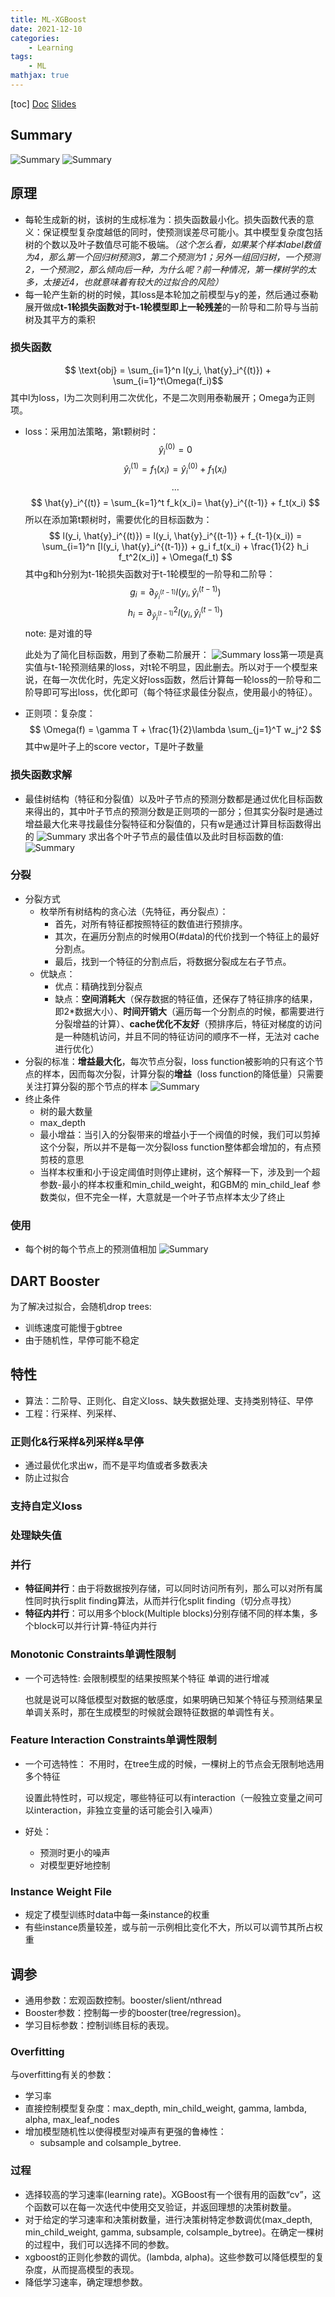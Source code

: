 ```yaml
---
title: ML-XGBoost
date: 2021-12-10
categories: 
    - Learning
tags:  
    - ML
mathjax: true
---
```

<meta name="referrer" content="no-referrer"/>

[toc]
[Doc](https://xgboost.readthedocs.io/en/latest/tutorials/model.html)
[Slides](https://homes.cs.washington.edu/~tqchen/pdf/BoostedTree.pdf)

## Summary

![Summary](http://i.imgur.com/L7PhJwO.png)
![Summary](https://img-blog.csdnimg.cn/2019031119461897.?x-oss-process=image/watermark,type_ZmFuZ3poZW5naGVpdGk,shadow_10,text_aHR0cHM6Ly9ibG9nLmNzZG4ubmV0L3FxXzI0ODUyNDM5,size_16,color_FFFFFF,t_70)

<!-- more -->

## 原理

- 每轮生成新的树，该树的生成标准为：损失函数最小化。损失函数代表的意义：保证模型复杂度越低的同时，使预测误差尽可能小。其中模型复杂度包括树的个数以及叶子数值尽可能不极端。*（这个怎么看，如果某个样本label数值为4，那么第一个回归树预测3，第二个预测为1；另外一组回归树，一个预测2，一个预测2，那么倾向后一种，为什么呢？前一种情况，第一棵树学的太多，太接近4，也就意味着有较大的过拟合的风险）*
- 每一轮产生新的树的时候，其loss是本轮加之前模型与y的差，然后通过泰勒展开做成**t-1轮损失函数对于t-1轮模型即上一轮残差**的一阶导和二阶导与当前树及其平方的乘积

### 损失函数

$$ \text{obj} = \sum_{i=1}^n l(y_i, \hat{y}_i^{(t)}) + \sum_{i=1}^t\Omega(f_i)$$
其中l为loss，l为二次则利用二次优化，不是二次则用泰勒展开；Omega为正则项。

- loss：采用加法策略，第t颗树时：
  $$ \hat{y}_i^{(0)} = 0 $$
  $$ \hat{y}_i^{(1)} = f_1(x_i) = \hat{y}_i^{(0)} + f_1(x_i) $$
  $$ \dots $$
  $$ \hat{y}_i^{(t)} = \sum_{k=1}^t f_k(x_i)= \hat{y}_i^{(t-1)} + f_t(x_i) $$
  所以在添加第t颗树时，需要优化的目标函数为：
  $$ l(y_i, \hat{y}_i^{(t)}) = l(y_i, \hat{y}_i^{(t-1)} + f_{t-1}(x_i)) = \sum_{i=1}^n [l(y_i, \hat{y}_i^{(t-1)}) + g_i f_t(x_i) + \frac{1}{2} h_i f_t^2(x_i)] + \Omega(f_t) $$
  其中g和h分别为t-1轮损失函数对于t-1轮模型的一阶导和二阶导：
  $$ g_i = \partial_{\hat{y}_i^{(t-1)}} l(y_i, \hat{y}_i^{(t-1)}) $$
  $$ h_i = \partial_{\hat{y}_i^{(t-1)}}^2 l(y_i, \hat{y}_i^{(t-1)}) $$
  note: 是对谁的导

  此处为了简化目标函数，用到了泰勒二阶展开：
  ![Summary](https://img-blog.csdnimg.cn/20190311165107976.?x-oss-process=image/watermark,type_ZmFuZ3poZW5naGVpdGk,shadow_10,text_aHR0cHM6Ly9ibG9nLmNzZG4ubmV0L3FxXzI0ODUyNDM5,size_16,color_FFFFFF,t_70)
  loss第一项是真实值与t-1轮预测结果的loss，对t轮不明显，因此删去。所以对于一个模型来说，在每一次优化时，先定义好loss函数，然后计算每一轮loss的一阶导和二阶导即可写出loss，优化即可（每个特征求最佳分裂点，使用最小的特征）。
- 正则项：复杂度：
  $$ \Omega(f) = \gamma T + \frac{1}{2}\lambda \sum_{j=1}^T w_j^2 $$
  其中w是叶子上的score vector，T是叶子数量

### 损失函数求解

- 最佳树结构（特征和分裂值）以及叶子节点的预测分数都是通过优化目标函数来得出的，其中叶子节点的预测分数是正则项的一部分；但其实分裂时是通过增益最大化来寻找最佳分裂特征和分裂值的，只有w是通过计算目标函数得出的
![Summary](https://upload-images.jianshu.io/upload_images/1371984-364c3b6e258cc671.PNG?imageMogr2/auto-orient/strip|imageView2/2/w/782/format/webp)
求出各个叶子节点的最佳值以及此时目标函数的值:
![Summary](https://upload-images.jianshu.io/upload_images/1371984-3b24159e2a85b4a3.PNG?imageMogr2/auto-orient/strip|imageView2/2/w/365/format/webp)

### 分裂

- 分裂方式
  - 枚举所有树结构的贪心法（先特征，再分裂点）：
    - 首先，对所有特征都按照特征的数值进行预排序。
    - 其次，在遍历分割点的时候用O(#data)的代价找到一个特征上的最好分割点。
    - 最后，找到一个特征的分割点后，将数据分裂成左右子节点。
  - 优缺点：
    - 优点：精确找到分裂点
    - 缺点：**空间消耗大**（保存数据的特征值，还保存了特征排序的结果，即2*数据大小）、**时间开销大**（遍历每一个分割点的时候，都需要进行分裂增益的计算）、**cache优化不友好**（预排序后，特征对梯度的访问是一种随机访问，并且不同的特征访问的顺序不一样，无法对 cache 进行优化）
- 分裂的标准：**增益最大化**，每次节点分裂，loss function被影响的只有这个节点的样本，因而每次分裂，计算分裂的**增益**（loss function的降低量）只需要关注打算分裂的那个节点的样本
![Summary](https://upload-images.jianshu.io/upload_images/1371984-d0a9c89dbbc34f7c.PNG?imageMogr2/auto-orient/strip|imageView2/2/w/544/format/webp)
- 终止条件
  - 树的最大数量
  - max_depth
  - 最小增益：当引入的分裂带来的增益小于一个阀值的时候，我们可以剪掉这个分裂，所以并不是每一次分裂loss function整体都会增加的，有点预剪枝的意思
  - 当样本权重和小于设定阈值时则停止建树，这个解释一下，涉及到一个超参数-最小的样本权重和min_child_weight，和GBM的 min_child_leaf 参数类似，但不完全一样，大意就是一个叶子节点样本太少了终止

### 使用

- 每个树的每个节点上的预测值相加
![Summary](https://upload-images.jianshu.io/upload_images/1371984-bbe17b3b253a6d1a.PNG?imageMogr2/auto-orient/strip|imageView2/2/w/901/format/webp)

## DART Booster

为了解决过拟合，会随机drop trees:

- 训练速度可能慢于gbtree
- 由于随机性，早停可能不稳定

## 特性

- 算法：二阶导、正则化、自定义loss、缺失数据处理、支持类别特征、早停
- 工程：行采样、列采样、

### 正则化&行采样&列采样&早停

- 通过最优化求出w，而不是平均值或者多数表决
- 防止过拟合

### 支持自定义loss

### 处理缺失值

### 并行

- **特征间并行**：由于将数据按列存储，可以同时访问所有列，那么可以对所有属性同时执行split finding算法，从而并行化split finding（切分点寻找）
- **特征内并行**：可以用多个block(Multiple blocks)分别存储不同的样本集，多个block可以并行计算-特征内并行

### Monotonic Constraints单调性限制

- 一个可选特性:
  会限制模型的结果按照某个特征 单调的进行增减
  
  也就是说可以降低模型对数据的敏感度，如果明确已知某个特征与预测结果呈单调关系时，那在生成模型的时候就会跟特征数据的单调性有关。

### Feature Interaction Constraints单调性限制

- 一个可选特性：
  不用时，在tree生成的时候，一棵树上的节点会无限制地选用多个特征

  设置此特性时，可以规定，哪些特征可以有interaction（一般独立变量之间可以interaction，非独立变量的话可能会引入噪声）
- 好处：
  - 预测时更小的噪声
  - 对模型更好地控制

### Instance Weight File

- 规定了模型训练时data中每一条instance的权重
- 有些instance质量较差，或与前一示例相比变化不大，所以可以调节其所占权重

## 调参

- 通用参数：宏观函数控制。booster/slient/nthread
- Booster参数：控制每一步的booster(tree/regression)。
- 学习目标参数：控制训练目标的表现。

### Overfitting

与overfitting有关的参数：
- 学习率
- 直接控制模型复杂度：max_depth, min_child_weight, gamma, lambda, alpha, max_leaf_nodes
- 增加模型随机性以使得模型对噪声有更强的鲁棒性：
  - subsample and colsample_bytree. 

### 过程

- 选择较高的学习速率(learning rate)。XGBoost有一个很有用的函数“cv”，这个函数可以在每一次迭代中使用交叉验证，并返回理想的决策树数量。
- 对于给定的学习速率和决策树数量，进行决策树特定参数调优(max_depth, min_child_weight, gamma, subsample, colsample_bytree)。在确定一棵树的过程中，我们可以选择不同的参数。
- xgboost的正则化参数的调优。(lambda, alpha)。这些参数可以降低模型的复杂度，从而提高模型的表现。
- 降低学习速率，确定理想参数。
